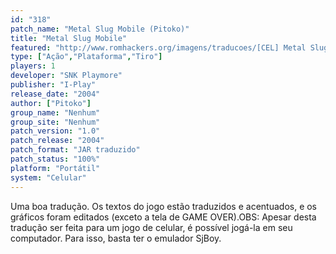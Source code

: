```yaml
---
id: "318"
patch_name: "Metal Slug Mobile (Pitoko)"
title: "Metal Slug Mobile"
featured: "http://www.romhackers.org/imagens/traducoes/[CEL] Metal Slug Mobile - Pitoko - 1.png"
type: ["Ação","Plataforma","Tiro"]
players: 1
developer: "SNK Playmore"
publisher: "I-Play"
release_date: "2004"
author: ["Pitoko"]
group_name: "Nenhum"
group_site: "Nenhum"
patch_version: "1.0"
patch_release: "2004"
patch_format: "JAR traduzido"
patch_status: "100%"
platform: "Portátil"
system: "Celular"
---
```


Uma boa tradução. Os textos do jogo estão traduzidos e acentuados, e os gráficos foram editados (exceto a tela de GAME OVER).OBS: Apesar desta tradução ser feita para um jogo de celular, é possível jogá-la em seu computador. Para isso, basta ter o emulador SjBoy.